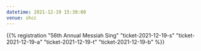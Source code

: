 ```yaml
---
datetime: 2021-12-19 15:30:00
venue: shcc
---
```


{{% registration "56th Annual Messiah Sing" "ticket-2021-12-19-s" "ticket-2021-12-19-a" "ticket-2021-12-19-t" "ticket-2021-12-19-b" %}}
